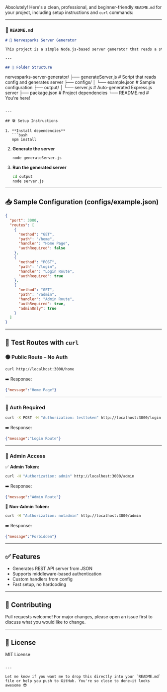 Absolutely! Here's a clean, professional, and beginner-friendly `README.md` for your project, including setup instructions and `curl` commands:

---

### 📄 `README.md`

```markdown
# 🚀 Nervesparks Server Generator

This project is a simple Node.js-based server generator that reads a structured JSON file and automatically generates a working Express.js server. It supports route creation, middleware, and access control (auth/admin).

---

## 📁 Folder Structure

```
nervesparks-server-generator/
├── generateServer.js        # Script that reads config and generates server
├── configs/
│   └── example.json         # Sample configuration
├── output/
│   └── server.js            # Auto-generated Express.js server
├── package.json             # Project dependencies
└── README.md                # You're here!
```

---

## 🛠️ Setup Instructions

1. **Install dependencies**
   ```bash
   npm install
   ```

2. **Generate the server**
   ```bash
   node generateServer.js
   ```

3. **Run the generated server**
   ```bash
   cd output
   node server.js
   ```

---

## 📥 Sample Configuration (configs/example.json)

```json
{
  "port": 3000,
  "routes": [
    {
      "method": "GET",
      "path": "/home",
      "handler": "Home Page",
      "authRequired": false
    },
    {
      "method": "POST",
      "path": "/login",
      "handler": "Login Route",
      "authRequired": true
    },
    {
      "method": "GET",
      "path": "/admin",
      "handler": "Admin Route",
      "authRequired": true,
      "adminOnly": true
    }
  ]
}
```

---

## 🧪 Test Routes with `curl`

### 🟢 Public Route – No Auth
```bash
curl http://localhost:3000/home
```
➡️ Response:
```json
{"message":"Home Page"}
```

---

### 🔐 Auth Required
```bash
curl -X POST -H "Authorization: testtoken" http://localhost:3000/login
```
➡️ Response:
```json
{"message":"Login Route"}
```

---

### 🔐 Admin Access
✅ **Admin Token:**
```bash
curl -H "Authorization: admin" http://localhost:3000/admin
```
➡️ Response:
```json
{"message":"Admin Route"}
```

🚫 **Non-Admin Token:**
```bash
curl -H "Authorization: notadmin" http://localhost:3000/admin
```
➡️ Response:
```json
{"message":"Forbidden"}
```

---

## ✅ Features

- Generates REST API server from JSON
- Supports middleware-based authentication
- Custom handlers from config
- Fast setup, no hardcoding

---

## 🤝 Contributing

Pull requests welcome! For major changes, please open an issue first to discuss what you would like to change.

---

## 📜 License

MIT License
```

---

Let me know if you want me to drop this directly into your `README.md` file or help you push to GitHub. You're so close to done—it looks awesome 😎
